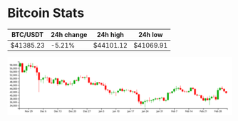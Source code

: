 # Bitcoin Stats

BTC/USDT|24h change|24h high|24h low|
|---|---|---|---|
|$41385.23|-5.21%|$44101.12|$41069.91|

<img src="./chart.svg">
